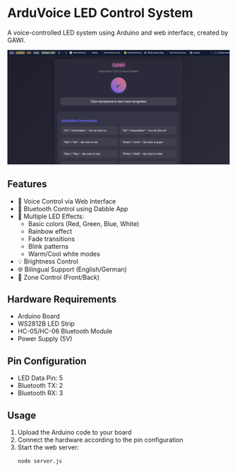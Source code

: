 # ArduVoice LED Control System

A voice-controlled LED system using Arduino and web interface, created by GAWI.

![ArduVoice Interface](arduvoice.png)

## Features

- 🎤 Voice Control via Web Interface
- 📱 Bluetooth Control using Dabble App
- 🌈 Multiple LED Effects:
  - Basic colors (Red, Green, Blue, White)
  - Rainbow effect
  - Fade transitions
  - Blink patterns
  - Warm/Cool white modes
- 💡 Brightness Control
- 🌐 Bilingual Support (English/German)
- 🎯 Zone Control (Front/Back)

## Hardware Requirements

- Arduino Board
- WS2812B LED Strip
- HC-05/HC-06 Bluetooth Module
- Power Supply (5V)

## Pin Configuration

- LED Data Pin: 5
- Bluetooth TX: 2
- Bluetooth RX: 3

## Usage

1. Upload the Arduino code to your board
2. Connect the hardware according to the pin configuration
3. Start the web server:
   ```bash
   node server.js
